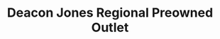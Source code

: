 ---
title: "Deacon Jones Regional Preowned Outlet"
url: /smithfield/deacon-jones-regional-preowned-outlet/
shop: Autohaus
---